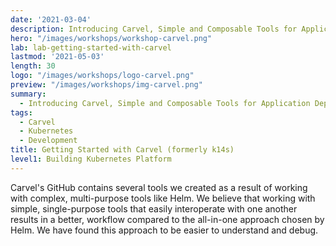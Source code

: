 ```yaml
---
date: '2021-03-04'
description: Introducing Carvel, Simple and Composable Tools for Application Deployment.
hero: "/images/workshops/workshop-carvel.png"
lab: lab-getting-started-with-carvel
lastmod: '2021-05-03'
length: 30
logo: "/images/workshops/logo-carvel.png"
preview: "/images/workshops/img-carvel.png"
summary:
  - Introducing Carvel, Simple and Composable Tools for Application Deployment.
tags:
  - Carvel
  - Kubernetes
  - Development
title: Getting Started with Carvel (formerly k14s)
level1: Building Kubernetes Platform
---
```


Carvel's GitHub contains several tools we created as a result of working with complex, multi-purpose tools like Helm. We believe that working with simple, single-purpose tools that easily interoperate with one another results in a better, workflow compared to the all-in-one approach chosen by Helm. We have found this approach to be easier to understand and debug.
